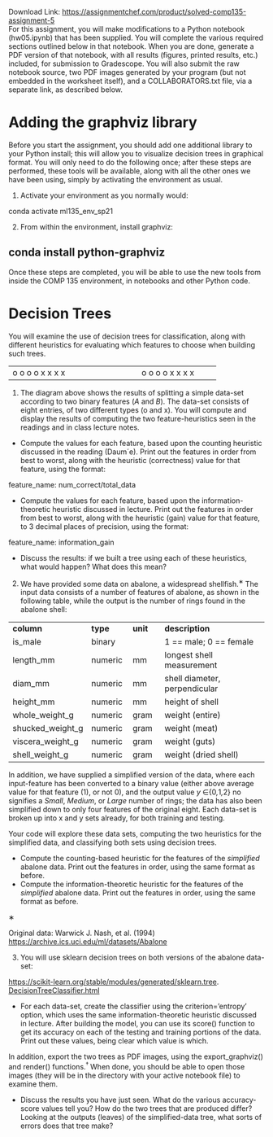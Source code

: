Download Link: https://assignmentchef.com/product/solved-comp135-assignment-5
<br>
For this assignment, you will make modifications to a Python notebook (hw05.ipynb) that has been supplied. You will complete the various required sections outlined below in that notebook. When you are done, generate a PDF version of that notebook, with all results (figures, printed results, etc.) included, for submission to Gradescope. You will also submit the raw notebook source, two PDF images generated by your program (but not embedded in the worksheet itself), and a COLLABORATORS.txt file, via a separate link, as described below.

<h1>Adding the graphviz library</h1>

Before you start the assignment, you should add one additional library to your Python install; this will allow you to visualize decision trees in graphical format. You will only need to do the following once; after these steps are performed, these tools will be available, along with all the other ones we have been using, simply by activating the environment as usual.

<ol>

 <li>Activate your environment as you normally would:</li>

</ol>

conda activate ml135_env_sp21

<ol start="2">

 <li>From within the environment, install graphviz:</li>

</ol>

<h2>conda install python-graphviz</h2>

Once these steps are completed, you will be able to use the new tools from inside the COMP 135 environment, in notebooks and other Python code.

<h1>Decision Trees</h1>

You will examine the use of decision trees for classification, along with different heuristics for evaluating which features to choose when building such trees.

<table width="377">

 <tbody>

  <tr>

   <td width="238">o o                        o o x x x x</td>

   <td width="139">o o o                          o x                           x x x</td>

  </tr>

 </tbody>

</table>

<ol>

 <li>The diagram above shows the results of splitting a simple data-set according to two binary features (<em>A </em>and <em>B</em>). The data-set consists of eight entries, of two different types (o and x). You will compute and display the results of computing the two feature-heuristics seen in the readings and in class lecture notes.</li>

</ol>

<ul>

 <li>Compute the values for each feature, based upon the counting heuristic discussed in the reading (Daum´e). Print out the features in order from best to worst, along with the heuristic (correctness) value for that feature, using the format:</li>

</ul>

feature_name: num_correct/total_data

<ul>

 <li>Compute the values for each feature, based upon the information-theoretic heuristic discussed in lecture. Print out the features in order from best to worst, along with the heuristic (gain) value for that feature, to 3 decimal places of precision, using the format:</li>

</ul>

feature_name: information_gain

<ul>

 <li>Discuss the results: if we built a tree using each of these heuristics, what would happen? What does this mean?</li>

</ul>

<ol start="2">

 <li>We have provided some data on abalone, a widespread shellfish.<sup>∗ </sup>The input data consists of a number of features of abalone, as shown in the following table, while the output is the number of rings found in the abalone shell:</li>

</ol>

<table width="454">

 <tbody>

  <tr>

   <td width="138"><strong>column</strong></td>

   <td width="66"><strong>type</strong></td>

   <td width="48"><strong>unit</strong></td>

   <td width="201"><strong>description</strong></td>

  </tr>

  <tr>

   <td width="138">is_male</td>

   <td width="66">binary</td>

   <td width="48"> </td>

   <td width="201">1 == male; 0 == female</td>

  </tr>

  <tr>

   <td width="138">length_mm</td>

   <td width="66">numeric</td>

   <td width="48">mm</td>

   <td width="201">longest shell measurement</td>

  </tr>

  <tr>

   <td width="138">diam_mm</td>

   <td width="66">numeric</td>

   <td width="48">mm</td>

   <td width="201">shell diameter, perpendicular</td>

  </tr>

  <tr>

   <td width="138">height_mm</td>

   <td width="66">numeric</td>

   <td width="48">mm</td>

   <td width="201">height of shell</td>

  </tr>

  <tr>

   <td width="138">whole_weight_g</td>

   <td width="66">numeric</td>

   <td width="48">gram</td>

   <td width="201">weight (entire)</td>

  </tr>

  <tr>

   <td width="138">shucked_weight_g</td>

   <td width="66">numeric</td>

   <td width="48">gram</td>

   <td width="201">weight (meat)</td>

  </tr>

  <tr>

   <td width="138">viscera_weight_g</td>

   <td width="66">numeric</td>

   <td width="48">gram</td>

   <td width="201">weight (guts)</td>

  </tr>

  <tr>

   <td width="138">shell_weight_g</td>

   <td width="66">numeric</td>

   <td width="48">gram</td>

   <td width="201">weight (dried shell)</td>

  </tr>

 </tbody>

</table>

In addition, we have supplied a simplified version of the data, where each input-feature has been converted to a binary value (either above average value for that feature (1), or not 0), and the output value <em>y </em>∈{0<em>,</em>1<em>,</em>2} no signifies a <em>Small</em>, <em>Medium</em>, or <em>Large </em>number of rings; the data has also been simplified down to only four features of the original eight. Each data-set is broken up into x and y sets already, for both training and testing.

Your code will explore these data sets, computing the two heuristics for the simplified data, and classifying both sets using decision trees.

<ul>

 <li>Compute the counting-based heuristic for the features of the <em>simplified </em>abalone data. Print out the features in order, using the same format as before.</li>

 <li>Compute the information-theoretic heuristic for the features of the <em>simplified </em>abalone data. Print out the features in order, using the same format as before.</li>

</ul>

∗

Original data: Warwick J. Nash, et al. (1994) <a href="https://archive.ics.uci.edu/ml/datasets/Abalone">https://archive.ics.uci.edu/ml/datasets/Abalone</a>

<ol start="3">

 <li>You will use sklearn decision trees on both versions of the abalone data-set:</li>

</ol>

<a href="https://scikit-learn.org/stable/modules/generated/sklearn.tree.DecisionTreeClassifier.html">https://scikit-learn.org/stable/modules/generated/sklearn.tree. </a><a href="https://scikit-learn.org/stable/modules/generated/sklearn.tree.DecisionTreeClassifier.html">DecisionTreeClassifier.html</a>

<ul>

 <li>For each data-set, create the classifier using the criterion=’entropy’ option, which uses the same information-theoretic heuristic discussed in lecture. After building the model, you can use its score() function to get its accuracy on each of the testing and training portions of the data. Print out these values, being clear which value is which.</li>

</ul>

In addition, export the two trees as PDF images, using the export_graphviz() and render() functions.<sup>† </sup>When done, you should be able to open those images (they will be in the directory with your active notebook file) to examine them.

<ul>

 <li>Discuss the results you have just seen. What do the various accuracy-score values tell you? How do the two trees that are produced differ? Looking at the outputs (leaves) of the simplified-data tree, what sorts of errors does that tree make?</li>

</ul>